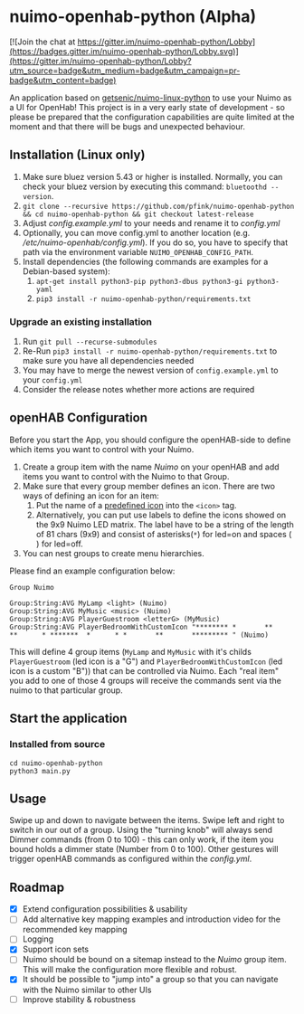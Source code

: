 # nuimo-openhab-python (Alpha)

[![Join the chat at https://gitter.im/nuimo-openhab-python/Lobby](https://badges.gitter.im/nuimo-openhab-python/Lobby.svg)](https://gitter.im/nuimo-openhab-python/Lobby?utm_source=badge&utm_medium=badge&utm_campaign=pr-badge&utm_content=badge)

An application based on [getsenic/nuimo-linux-python](https://github.com/getsenic/nuimo-linux-python) to use your Nuimo as a UI for OpenHab! This project is in a very early state of development - so please be prepared that the configuration capabilities are quite limited at the moment and that there will be bugs and unexpected behaviour.

## Installation (Linux only)

1. Make sure bluez version 5.43 or higher  is installed. Normally, you can check your bluez version by executing this command: `bluetoothd --version`.
1. `git clone --recursive https://github.com/pfink/nuimo-openhab-python && cd nuimo-openhab-python && git checkout latest-release`
1. Adjust *config.example.yml* to your needs and rename it to *config.yml*
1. Optionally, you can move config.yml to another location (e.g. */etc/nuimo-openhab/config.yml*). If you do so, you have to specify that path via the environment variable `NUIMO_OPENHAB_CONFIG_PATH`.
1. Install dependencies (the following commands are examples for a Debian-based system):
    1. `apt-get install python3-pip python3-dbus python3-gi python3-yaml`
    1. `pip3 install -r nuimo-openhab-python/requirements.txt`
    
### Upgrade an existing installation

1. Run `git pull --recurse-submodules`
1. Re-Run `pip3 install -r nuimo-openhab-python/requirements.txt` to make sure you have all dependencies needed
1. You may have to merge the newest version of `config.example.yml` to your `config.yml`
1. Consider the release notes whether more actions are required

## openHAB Configuration

Before you start the App, you should configure the openHAB-side to define which items you want to control with your Nuimo.

1. Create a group item with the name *Nuimo* on your openHAB and add items you want to control with the Nuimo to that Group.
1. Make sure that every group member defines an icon. There are two ways of defining an icon for an item:
    1. Put the name of a [predefined icon](https://gist.github.com/pfink/7a468eb906644dc570cc28acb7c4d2b7) into the `<icon>` tag.
    1. Alternatively, you can put use labels to define the icons showed on the 9x9 Nuimo LED matrix. The label have to be a string of the length of 81 chars (9x9) and consist of asterisks(`*`) for led=on and spaces (` `) for led=off.
1. You can nest groups to create menu hierarchies.

Please find an example configuration below:

```
Group Nuimo

Group:String:AVG MyLamp <light> (Nuimo)
Group:String:AVG MyMusic <music> (Nuimo)
Group:String:AVG PlayerGuestroom <letterG> (MyMusic)
Group:String:AVG PlayerBedroomWithCustomIcon "******** *       **       **      * *******  *      * *       **       ********* " (Nuimo)
```

This will define 4 group items (`MyLamp` and `MyMusic` with it's childs `PlayerGuestroom` (led icon is a "G") and `PlayerBedroomWithCustomIcon` (led icon is a custom "B")) that can be controlled via Nuimo. Each "real item" you add to one of those 4 groups will receive the commands sent via the nuimo to that particular group.

## Start the application

### Installed from source

```
cd nuimo-openhab-python
python3 main.py
```

## Usage

Swipe up and down to navigate between the items. Swipe left and right to switch in our out of a group. Using the "turning knob" will always send Dimmer commands (from 0 to 100) - this can only work, if the item you bound holds a dimmer state (Number from 0 to 100). Other gestures will trigger openHAB commands as configured within the *config.yml*.

## Roadmap
- [x] Extend configuration possibilities & usability
- [ ] Add alternative key mapping examples and introduction video for the recommended key mapping
- [ ] Logging
- [x] Support icon sets
- [ ] Nuimo should be bound on a sitemap instead to the *Nuimo* group item. This will make the configuration more flexible and robust.
- [x] It should be possible to "jump into" a group so that you can navigate with the Nuimo similar to other UIs
- [ ] Improve stability & robustness
